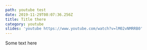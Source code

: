 ```yaml
---
path: youtube test
date: 2019-11-29T08:07:36.256Z
title: Title there
category: youtube
slides: 'youtube https://www.youtube.com/watch?v=lM02vNMRRB0'
---
```

Some text here
